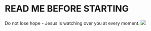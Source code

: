 # READ ME BEFORE STARTING

Do not lose hope - Jesus is watching over you at every moment.
![](https://imgur.com/qtw05LW)
